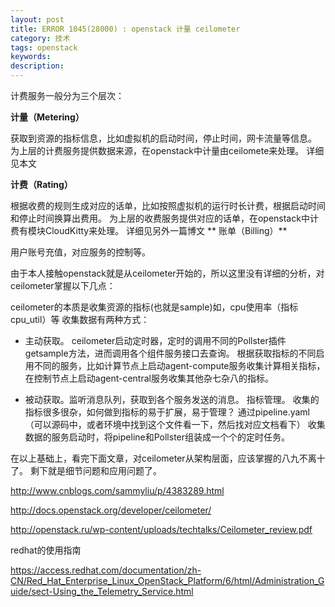 ```yaml
---
layout: post
title: ERROR 1045(28000) : openstack 计量 ceilometer
category: 技术
tags: openstack
keywords: 
description: 
---
```


计费服务一般分为三个层次：

**计量（Metering）**

获取到资源的指标信息，比如虚拟机的启动时间，停止时间，网卡流量等信息。
为上层的计费服务提供数据来源，在openstack中计量由ceilomete来处理。
详细见本文

**计费（Rating）**

根据收费的规则生成对应的话单，比如按照虚拟机的运行时长计费，根据启动时间和停止时间换算出费用。
为上层的收费服务提供对应的话单，在openstack中计费有模块CloudKitty来处理。
详细见另外一篇博文
**
账单（Billing）**

用户账号充值，对应服务的控制等。

 
 

由于本人接触openstack就是从ceilometer开始的，所以这里没有详细的分析，对ceilometer掌握以下几点：

ceilometer的本质是收集资源的指标(也就是sample)如，cpu使用率（指标cpu_util）等
收集数据有两种方式：
    
- 主动获取。
ceilometer启动定时器，定时的调用不同的Pollster插件getsample方法，进而调用各个组件服务接口去查询。
根据获取指标的不同启用不同的服务，比如计算节点上启动agent-compute服务收集计算相关指标，在控制节点上启动agent-central服务收集其他杂七杂八的指标。

- 被动获取。监听消息队列，获取到各个服务发送的消息。
指标管理。
收集的指标很多很杂，如何做到指标的易于扩展，易于管理？
通过pipeline.yaml（可以源码中，或者环境中找到这个文件看一下，然后找对应文档看下）
收集数据的服务启动时，将pipeline和Pollster组装成一个个的定时任务。

 
 
在以上基础上，看完下面文章，对ceilometer从架构层面，应该掌握的八九不离十了。
剩下就是细节问题和应用问题了。

http://www.cnblogs.com/sammyliu/p/4383289.html

http://docs.openstack.org/developer/ceilometer/

http://openstack.ru/wp-content/uploads/techtalks/Ceilometer_review.pdf



redhat的使用指南

https://access.redhat.com/documentation/zh-CN/Red_Hat_Enterprise_Linux_OpenStack_Platform/6/html/Administration_Guide/sect-Using_the_Telemetry_Service.html
